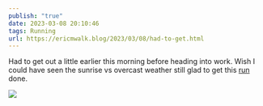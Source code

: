 ```yaml
---
publish: "true"
date: 2023-03-08 20:10:46
tags: Running
url: https://ericmwalk.blog/2023/03/08/had-to-get.html
---
```


Had to get out a little earlier this morning before heading into work. Wish I could have seen the sunrise vs overcast weather still glad to get this [run](http://www.strava.com/activities/8683920039) done.


![](https://ericmwalk.blog/uploads/2023/b446462fdb.jpg)